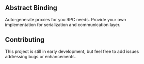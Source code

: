 ## Abstract Binding
Auto-generate proxies for you RPC needs. Provide your own implementation for serialization and communication layer.

## Contributing
This project is still in early development, but feel free to add issues addressing bugs or enhancements.
